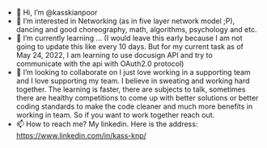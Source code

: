 - 👋 Hi, I’m @kasskianpoor
- 👀 I’m interested in Networking (as in five layer network model ;P), dancing and good choreography, math, algorithms, psychology and etc. 
- 🌱 I’m currently learning ... (I would leave this early because I am not going to update this like every 10 days. But for my current task as of May 24, 2022, I am learning to use docusign API and try to communicate with the api with OAuth2.0 protocol)
- 💞️ I’m looking to collaborate on I just love working in a supporting team and I love supporting my team. I believe in sweating and working hard together. The learning is faster, there are subjects to talk, sometimes there are healthy competitions to come up with better solutions or better coding standards to make the code cleaner and much more benefits in working in team. So if you want to work together reach out. 
- 📫 How to reach me? My linkedin. Here is the address: https://www.linkedin.com/in/kass-knp/

<!---
kasskianpoor/kasskianpoor is a ✨ special ✨ repository because its `README.md` (this file) appears on your GitHub profile.
You can click the Preview link to take a look at your changes.
--->
